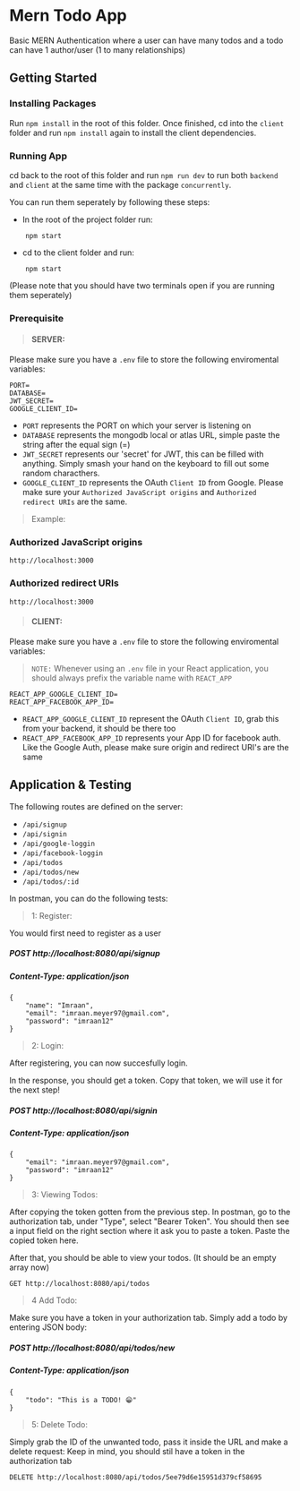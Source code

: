 #  Mern Todo App

Basic MERN Authentication where a user can have many todos and a todo can have 1 author/user (1 to many relationships)

## Getting Started

### Installing Packages

Run `npm install` in the root of this folder. Once finished, cd into the `client` folder and run `npm install` again to install the client dependencies.

### Running App

cd back to the root of this folder and run `npm run dev` to run both `backend` and `client` at the same time with the package `concurrently`.

You can run them seperately by following these steps:

- In the root of the project folder run:
```
    npm start
```
- cd to the client folder and run:
```
    npm start
```

(Please note that you should have two terminals open if you are running them seperately)

### Prerequisite
>#### SERVER:

Please make sure you have a `.env` file to store the following enviromental variables:

```
PORT=
DATABASE=
JWT_SECRET=
GOOGLE_CLIENT_ID=
```

* `PORT` represents the PORT on which your server is listening on
* `DATABASE` represents the mongodb local or atlas URL, simple paste the string after the equal sign (=)
* `JWT_SECRET` represents our 'secret' for JWT, this can be filled with anything. Simply smash your hand on the keyboard to fill out some random characthers.
* `GOOGLE_CLIENT_ID` represents the OAuth `Client ID` from Google. Please make sure your `Authorized JavaScript origins` and `Authorized redirect URIs` are the same. 

>Example:

### Authorized JavaScript origins
```
http://localhost:3000
```

### Authorized redirect URIs
```
http://localhost:3000
```

>#### CLIENT:
Please make sure you have a `.env` file to store the following enviromental variables:
>`NOTE:` Whenever using an `.env` file in your React application, you should always prefix the variable name with `REACT_APP`

```
REACT_APP_GOOGLE_CLIENT_ID=
REACT_APP_FACEBOOK_APP_ID=
```
* `REACT_APP_GOOGLE_CLIENT_ID` represent the OAuth `Client ID`, grab this from your backend, it should be there too
* `REACT_APP_FACEBOOK_APP_ID` represents your App ID for facebook auth. Like the Google Auth, please make sure origin and redirect URI's are the same


## Application & Testing

The following routes are defined on the server:

- `/api/signup`
- `/api/signin`
- `/api/google-loggin`
- `/api/facebook-loggin`
- `/api/todos`
- `/api/todos/new`
- `/api/todos/:id`

In postman, you can do the following tests:

>1: Register:

You would first need to register as a user

##### POST http://localhost:8080/api/signup
##### Content-Type: application/json
```
{
    "name": "Imraan",
    "email": "imraan.meyer97@gmail.com",
    "password": "imraan12"
}   
```

>2: Login:

After registering, you can now succesfully login.

In the response, you should get a token. Copy that token, we will use it for the next step!

##### POST http://localhost:8080/api/signin
##### Content-Type: application/json

```
{
    "email": "imraan.meyer97@gmail.com",
    "password": "imraan12"
}
```

>3: Viewing Todos:

After copying the token gotten from the previous step. In postman, go to the authorization tab, under "Type", select "Bearer Token".
You should then see a input field on the right section where it ask you to paste a token. Paste the copied token here.

After that, you should be able to view your todos. (It should be an empty array now)

`GET http://localhost:8080/api/todos`


>4 Add Todo:

Make sure you have a token in your authorization tab.
Simply add a todo by entering JSON body: 

##### POST http://localhost:8080/api/todos/new
##### Content-Type: application/json

```
{
    "todo": "This is a TODO! 😁"
}
```

>5: Delete Todo:

Simply grab the ID of the unwanted todo, pass it inside the URL and make a delete request:
Keep in mind, you should stil have a token in the authorization tab

```
DELETE http://localhost:8080/api/todos/5ee79d6e15951d379cf58695
```